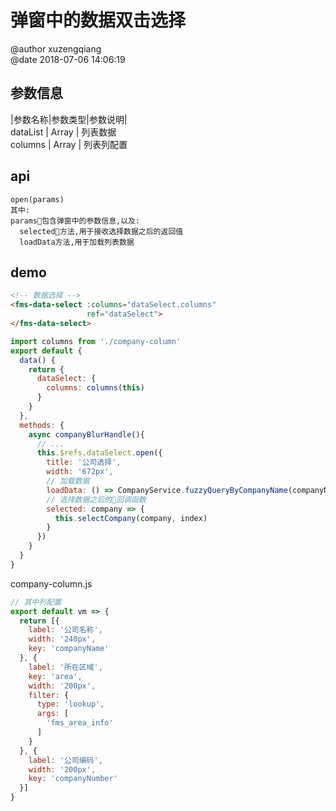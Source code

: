 弹窗中的数据双击选择  
===
@author xuzengqiang  
@date 2018-07-06 14:06:19    

## 参数信息  
  
|参数名称|参数类型|参数说明|  
dataList | Array | 列表数据  
columns | Array | 列表列配置

## api
```
open(params)
其中:
params包含弹窗中的参数信息,以及:
  selected方法,用于接收选择数据之后的返回值
  loadData方法,用于加载列表数据
```

## demo
```html
<!-- 数据选择 -->
<fms-data-select :columns="dataSelect.columns"
                 ref="dataSelect">
</fms-data-select>
```
```javascript
import columns from './company-column'
export default {
  data() {
    return {
      dataSelect: {
        columns: columns(this)
      }
    }
  },
  methods: {
    async companyBlurHandle(){
      // ...
      this.$refs.dataSelect.open({
        title: '公司选择',
        width: '672px',
        // 加载数据
        loadData: () => CompanyService.fuzzyQueryByCompanyName(companyName),
        // 选择数据之后的回调函数
        selected: company => {
          this.selectCompany(company, index)
        }
      })
    }
  }
}
```

company-column.js
```javascript
// 其中列配置
export default vm => {
  return [{
    label: '公司名称',
    width: '240px',
    key: 'companyName'
  }, {
    label: '所在区域',
    key: 'area',
    width: '200px',
    filter: {
      type: 'lookup',
      args: [
        'fms_area_info'
      ]
    }
  }, {
    label: '公司编码',
    width: '200px',
    key: 'companyNumber'
  }]
}
```
